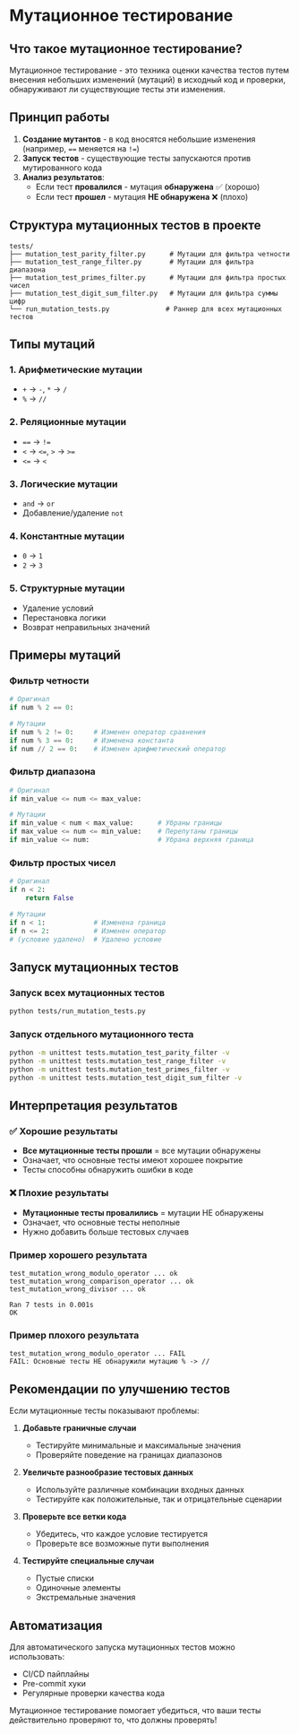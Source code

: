 # Мутационное тестирование

## Что такое мутационное тестирование?

Мутационное тестирование - это техника оценки качества тестов путем внесения небольших изменений (мутаций) в исходный код и проверки, обнаруживают ли существующие тесты эти изменения.

## Принцип работы

1. **Создание мутантов** - в код вносятся небольшие изменения (например, `==` меняется на `!=`)
2. **Запуск тестов** - существующие тесты запускаются против мутированного кода
3. **Анализ результатов**:
   - Если тест **провалился** - мутация **обнаружена** ✅ (хорошо)
   - Если тест **прошел** - мутация **НЕ обнаружена** ❌ (плохо)

## Структура мутационных тестов в проекте

```
tests/
├── mutation_test_parity_filter.py      # Мутации для фильтра четности
├── mutation_test_range_filter.py       # Мутации для фильтра диапазона
├── mutation_test_primes_filter.py      # Мутации для фильтра простых чисел
├── mutation_test_digit_sum_filter.py   # Мутации для фильтра суммы цифр
└── run_mutation_tests.py              # Раннер для всех мутационных тестов
```

## Типы мутаций

### 1. Арифметические мутации
- `+` → `-`, `*` → `/`
- `%` → `//`

### 2. Реляционные мутации
- `==` → `!=`
- `<` → `<=`, `>` → `>=`
- `<=` → `<`

### 3. Логические мутации
- `and` → `or`
- Добавление/удаление `not`

### 4. Константные мутации
- `0` → `1`
- `2` → `3`

### 5. Структурные мутации
- Удаление условий
- Перестановка логики
- Возврат неправильных значений

## Примеры мутаций

### Фильтр четности
```python
# Оригинал
if num % 2 == 0:

# Мутации
if num % 2 != 0:     # Изменен оператор сравнения
if num % 3 == 0:     # Изменена константа
if num // 2 == 0:    # Изменен арифметический оператор
```

### Фильтр диапазона
```python
# Оригинал
if min_value <= num <= max_value:

# Мутации
if min_value < num < max_value:      # Убраны границы
if max_value <= num <= min_value:    # Перепутаны границы
if min_value <= num:                 # Убрана верхняя граница
```

### Фильтр простых чисел
```python
# Оригинал
if n < 2:
    return False

# Мутации
if n < 1:            # Изменена граница
if n <= 2:           # Изменен оператор
# (условие удалено)  # Удалено условие
```

## Запуск мутационных тестов

### Запуск всех мутационных тестов
```bash
python tests/run_mutation_tests.py
```

### Запуск отдельного мутационного теста
```bash
python -m unittest tests.mutation_test_parity_filter -v
python -m unittest tests.mutation_test_range_filter -v
python -m unittest tests.mutation_test_primes_filter -v
python -m unittest tests.mutation_test_digit_sum_filter -v
```

## Интерпретация результатов

### ✅ Хорошие результаты
- **Все мутационные тесты прошли** = все мутации обнаружены
- Означает, что основные тесты имеют хорошее покрытие
- Тесты способны обнаружить ошибки в коде

### ❌ Плохие результаты
- **Мутационные тесты провалились** = мутации НЕ обнаружены
- Означает, что основные тесты неполные
- Нужно добавить больше тестовых случаев

### Пример хорошего результата
```
test_mutation_wrong_modulo_operator ... ok
test_mutation_wrong_comparison_operator ... ok
test_mutation_wrong_divisor ... ok

Ran 7 tests in 0.001s
OK
```

### Пример плохого результата
```
test_mutation_wrong_modulo_operator ... FAIL
FAIL: Основные тесты НЕ обнаружили мутацию % -> //
```

## Рекомендации по улучшению тестов

Если мутационные тесты показывают проблемы:

1. **Добавьте граничные случаи**
   - Тестируйте минимальные и максимальные значения
   - Проверяйте поведение на границах диапазонов

2. **Увеличьте разнообразие тестовых данных**
   - Используйте различные комбинации входных данных
   - Тестируйте как положительные, так и отрицательные сценарии

3. **Проверьте все ветки кода**
   - Убедитесь, что каждое условие тестируется
   - Проверьте все возможные пути выполнения

4. **Тестируйте специальные случаи**
   - Пустые списки
   - Одиночные элементы
   - Экстремальные значения

## Автоматизация

Для автоматического запуска мутационных тестов можно использовать:
- CI/CD пайплайны
- Pre-commit хуки
- Регулярные проверки качества кода

Мутационное тестирование помогает убедиться, что ваши тесты действительно проверяют то, что должны проверять!
